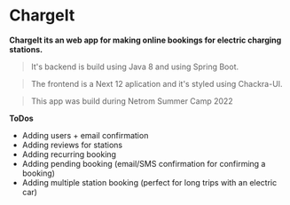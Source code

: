 # ChargeIt

**ChargeIt its an web app for making online bookings for electric charging stations.**

> It's backend is build using Java 8 and using Spring Boot. 

> The frontend is a Next 12 aplication and it's styled using Chackra-UI.

> This app was build during Netrom Summer Camp 2022

**ToDos**
- Adding users + email confirmation
- Adding reviews for stations
- Adding recurring booking
- Adding pending booking (email/SMS confirmation for confirming a booking)
- Adding multiple station booking (perfect for long trips with an electric car)
